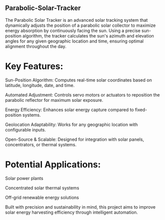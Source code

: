 ## Parabolic-Solar-Tracker

The Parabolic Solar Tracker is an advanced solar tracking system that dynamically adjusts the position of a parabolic solar collector to maximize energy absorption by continuously facing the sun. Using a precise sun-position algorithm, the tracker calculates the sun's azimuth and elevation angles for any given geographic location and time, ensuring optimal alignment throughout the day.

# Key Features:

Sun-Position Algorithm: Computes real-time solar coordinates based on latitude, longitude, date, and time.

Automated Adjustment: Controls servo motors or actuators to reposition the parabolic reflector for maximum solar exposure.

Energy Efficiency: Enhances solar energy capture compared to fixed-position systems.

Geolocation Adaptability: Works for any geographic location with configurable inputs.

Open-Source & Scalable: Designed for integration with solar panels, concentrators, or thermal systems.

# Potential Applications:

Solar power plants

Concentrated solar thermal systems

Off-grid renewable energy solutions

Built with precision and sustainability in mind, this project aims to improve solar energy harvesting efficiency through intelligent automation.

